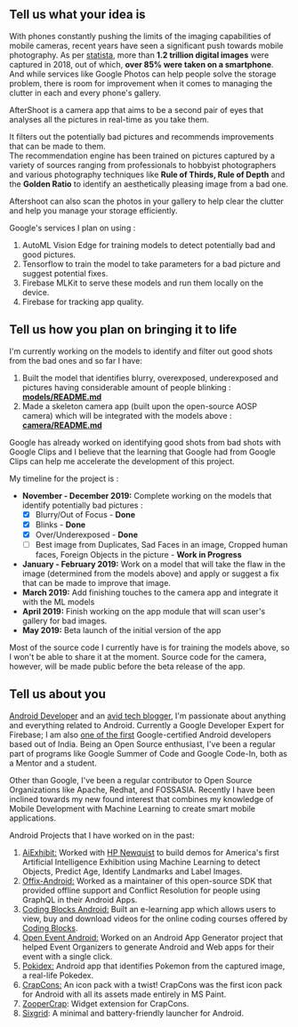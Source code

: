 ## Tell us what your idea is

With phones constantly pushing the limits of the imaging capabilities of mobile cameras, recent years have seen a significant push towards mobile photography. As per [statista](https://www.statista.com/chart/10913/number-of-photos-taken-worldwide/), more than **1.2 trillion digital images** were captured in 2018, out of which, **over 85% were taken on a smartphone**. And while services like Google Photos can help people solve the storage problem, there is room for improvement when it comes to managing the clutter in each and every phone's gallery.

AfterShoot is a camera app that aims to be a second pair of eyes that analyses all the pictures in real-time as you take them.

It filters out the potentially bad pictures and recommends improvements that can be made to them.  
The recommendation engine has been trained on pictures captured by a variety of sources ranging from professionals to hobbyist photographers and various photography techniques like **Rule of Thirds, Rule of Depth** and the **Golden Ratio** to identify an aesthetically pleasing image from a bad one.

Aftershoot can also scan the photos in your gallery to help clear the clutter and help you manage your storage efficiently.

Google's services I plan on using :

1. AutoML Vision Edge for training models to detect potentially bad and good pictures.
2. Tensorflow to train the model to take parameters for a bad picture and suggest potential fixes.
3. Firebase MLKit to serve these models and run them locally on the device.
4. Firebase for tracking app quality.

## Tell us how you plan on bringing it to life

I&#39;m currently working on the models to identify and filter out good shots from the bad ones and so far I have:

1. Built the model that identifies blurry, overexposed, underexposed and pictures having considerable amount of people blinking : **[models/README.md](models/README.md)**
2. Made a skeleton camera app (built upon the open-source AOSP camera) which will be integrated with the models above : **[camera/README.md](camera/README.md)**

Google has already worked on identifying good shots from bad shots with Google Clips and I believe that the learning that Google had from Google Clips can help me accelerate the development of this project.

My timeline for the project is :

- **November - December 2019:** Complete working on the models that identify potentially bad pictures :
  - [x] Blurry/Out of Focus - **Done** 
  - [x] Blinks - **Done**
  - [x] Over/Underexposed - **Done**
  - [ ] Best image from Duplicates, Sad Faces in an image, Cropped human faces, Foreign Objects in the picture - **Work in Progress**
- **January - February 2019:** Work on a model that will take the flaw in the image (determined from the models above) and apply or suggest a fix that can be made to improve that image.
- **March 2019:** Add finishing touches to the camera app and integrate it with the ML models
- **April 2019:** Finish working on the app module that will scan user's gallery for bad images.
- **May 2019:** Beta launch of the initial version of the app

Most of the source code I currently have is for training the models above, so I won&#39;t be able to share it at the moment. Source code for the camera, however, will be made public before the beta release of the app.

## Tell us about you

[Android Developer](https://harshithd.com/) and an [avid tech blogger](https://medium.com/@harshithdwivedi), I&#39;m passionate about anything and everything related to Android. Currently a Google Developer Expert for Firebase; I am also [one of the first](https://www.youtube.com/watch?v=zfVoxusy-0M) Google-certified Android developers based out of India. Being an Open Source enthusiast, I&#39;ve been a regular part of programs like Google Summer of Code and Google Code-In, both as a Mentor and a student.

Other than Google, I've been a regular contributor to Open Source Organizations like Apache, Redhat, and FOSSASIA. Recently I have been inclined towards my new found interest that combines my knowledge of Mobile Development with Machine Learning to create smart mobile applications.

Android Projects that I have worked on in the past:

1. [AiExhibit:](http://aiexhibit.org/) Worked with [HP Newquist](https://en.wikipedia.org/wiki/HP_Newquist) to build demos for America's first Artificial Intelligence Exhibition using Machine Learning to detect Objects, Predict Age, Identify Landmarks and Label Images.
2. [Offix-Android:](https://github.com/aerogear/offix-android) Worked as a maintainer of this open-source SDK that provided offline support and Conflict Resolution for people using GraphQL in their Android Apps.
3. [Coding Blocks Android:](https://github.com/coding-blocks/CBOnlineApp) Built an e-learning app which allows users to view, buy and download videos for the online coding courses offered by [Coding Blocks](https://codingblocks.com/).
4. [Open Event Android:](https://github.com/fossasia/open-event-droidgen) Worked on an Android App Generator project that helped Event Organizers to generate Android and Web apps for their event with a single click.
5. [Pokidex:](https://play.google.com/store/apps/details?id=app.harshit.pokedex&amp;hl=en_IN) Android app that identifies Pokemon from the captured image, a real-life Pokedex.
6. [CrapCons:](https://play.google.com/store/apps/details?id=com.dagger.crapcons) An icon pack with a twist! CrapCons was the first icon pack for Android with all its assets made entirely in MS Paint.
7. [ZooperCrap](https://play.google.com/store/apps/details?id=com.adam.zwskin.zoopercrap&amp;hl=en_IN): Widget extension for CrapCons.
8. [Sixgrid](https://play.google.com/store/apps/details?id=io.pure.sixgrid): A minimal and battery-friendly launcher for Android.
